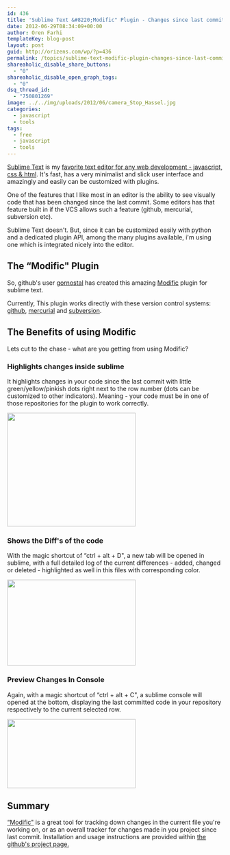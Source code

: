```yaml
---
id: 436
title: 'Sublime Text &#8220;Modific" Plugin - Changes since last commit'
date: 2012-06-29T08:34:09+00:00
author: Oren Farhi 
templateKey: blog-post
layout: post
guid: http://orizens.com/wp/?p=436
permalink: /topics/sublime-text-modific-plugin-changes-since-last-commit/
shareaholic_disable_share_buttons:
  - "0"
shareaholic_disable_open_graph_tags:
  - "0"
dsq_thread_id:
  - "750801269"
image: ../../img/uploads/2012/06/camera_Stop_Hassel.jpg
categories:
  - javascript
  - tools
tags:
  - free
  - javascript
  - tools
---
```

<a title="My Favorite Text Editor for Web Development" href="http://www.sublimetext.com/" target="_blank">Sublime Text</a> is my <a title="Javascript IDE’s? yes!" href="http://orizens.com/wp/topics/javascript-ides-yes/" target="_blank">favorite text editor for any web development - javascript, css & html</a>. It's fast, has a very minimalist and slick user interface and amazingly and easily can be customized with plugins.
  
One of the features that I like most in an editor is the ability to see visually code that has been changed since the last commit. Some editors has that feature built in if the VCS allows such a feature (github, mercurial, subversion etc).
  
Sublime Text doesn't. But, since it can be customized easily with python and a dedicated plugin API, among the many plugins available, i'm using one which is integrated nicely into the editor.
  
<!--more-->

## The &#8220;Modific" Plugin

So, github's user <a title="Modific Plugin" href="https://github.com/gornostal/" target="_blank">gornostal</a> has created this amazing <a title="Modific for Sublime Text" href="https://github.com/gornostal/Modific#readme" target="_blank">Modific</a> plugin for sublime text.
  
Currently, This plugin works directly with these version control systems: <a title="Github" href="https://github.com/" target="_blank">github</a>, <a title="Mercurial" href="http://mercurial.selenic.com/" target="_blank">mercurial</a> and <a title="Subversion" href="http://subversion.tigris.org/" target="_blank">subversion</a>.

## The Benefits of using Modific

Lets cut to the chase - what are you getting from using Modific?

### Highlights changes inside sublime

It highlights changes in your code since the last commit with little green/yellow/pinkish dots right next to the row number (dots can be customized to other indicators). Meaning - your code must be in one of those repositories for the plugin to work correctly.
  
<a href=".../../img/uploads/2012/06/changes.png" rel="lightbox"><img title="changes" src=".../../img/uploads/2012/06/changes-300x265.png" alt="" width="300" height="265" /></a>

### Shows the Diff's of the code

With the magic shortcut of &#8220;ctrl + alt + D", a new tab will be opened in sublime, with a full detailed log of the current differences - added, changed or deleted - highlighted as well in this files with corresponding color.
  
<a href=".../../img/uploads/2012/06/diff.png" rel="lightbox"><img title="Modific &quot;Diff&quot; screenshot" src=".../../img/uploads/2012/06/diff-300x200.png" alt="" width="300" height="200" /></a>

### Preview Changes In Console

Again, with a magic shortcut of &#8220;ctrl + alt + C", a sublime console will opened at the bottom, displaying the last committed code in your repository respectively to the current selected row.
  
<a href=".../../img/uploads/2012/06/preview.png" rel="lightbox"><img class="alignnone size-medium wp-image-445" title="preview" src=".../../img/uploads/2012/06/preview-300x161.png" alt="" width="300" height="161" srcset=".../../img/uploads/2012/06/preview-300x161.png 300w, .../../img/uploads/2012/06/preview.png 884w" sizes="(max-width: 300px) 100vw, 300px" /></a>

## Summary

<a title="Modific Plugin for Sublime Text Editor" href="https://github.com/gornostal/Modific#readme" target="_blank">&#8220;Modific"</a> is a great tool for tracking down changes in the current file you're working on, or as an overall tracker for changes made in you project since last commit. Installation and usage instructions are provided within <a href="https://github.com/gornostal/Modific#readme" target="_blank">the github's project page.</a>